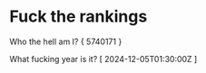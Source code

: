 # Fuck the rankings

Who the hell am I?
{ 5740171 }

What fucking year is it?
[ 2024-12-05T01:30:00Z ]
